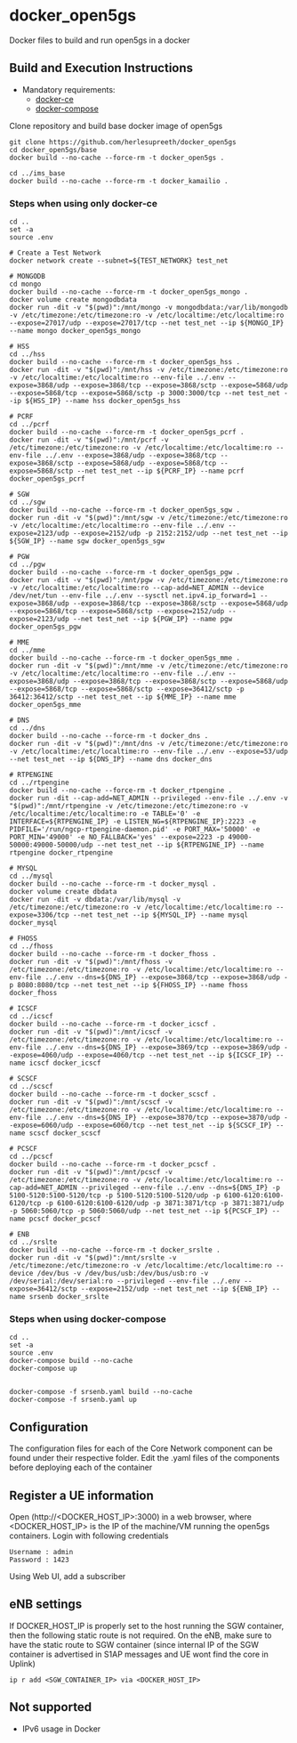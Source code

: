 # docker_open5gs
Docker files to build and run open5gs in a docker

## Build and Execution Instructions

* Mandatory requirements:
	* [docker-ce](https://docs.docker.com/install/linux/docker-ce/ubuntu)
	* [docker-compose](https://docs.docker.com/compose)


Clone repository and build base docker image of open5gs

```
git clone https://github.com/herlesupreeth/docker_open5gs
cd docker_open5gs/base
docker build --no-cache --force-rm -t docker_open5gs .

cd ../ims_base
docker build --no-cache --force-rm -t docker_kamailio .
```

### Steps when using only docker-ce

```
cd ..
set -a
source .env

# Create a Test Network
docker network create --subnet=${TEST_NETWORK} test_net

# MONGODB
cd mongo
docker build --no-cache --force-rm -t docker_open5gs_mongo .
docker volume create mongodbdata
docker run -dit -v "$(pwd)":/mnt/mongo -v mongodbdata:/var/lib/mongodb -v /etc/timezone:/etc/timezone:ro -v /etc/localtime:/etc/localtime:ro --expose=27017/udp --expose=27017/tcp --net test_net --ip ${MONGO_IP} --name mongo docker_open5gs_mongo

# HSS
cd ../hss
docker build --no-cache --force-rm -t docker_open5gs_hss .
docker run -dit -v "$(pwd)":/mnt/hss -v /etc/timezone:/etc/timezone:ro -v /etc/localtime:/etc/localtime:ro --env-file ../.env --expose=3868/udp --expose=3868/tcp --expose=3868/sctp --expose=5868/udp --expose=5868/tcp --expose=5868/sctp -p 3000:3000/tcp --net test_net --ip ${HSS_IP} --name hss docker_open5gs_hss

# PCRF
cd ../pcrf
docker build --no-cache --force-rm -t docker_open5gs_pcrf .
docker run -dit -v "$(pwd)":/mnt/pcrf -v /etc/timezone:/etc/timezone:ro -v /etc/localtime:/etc/localtime:ro --env-file ../.env --expose=3868/udp --expose=3868/tcp --expose=3868/sctp --expose=5868/udp --expose=5868/tcp --expose=5868/sctp --net test_net --ip ${PCRF_IP} --name pcrf docker_open5gs_pcrf

# SGW
cd ../sgw
docker build --no-cache --force-rm -t docker_open5gs_sgw .
docker run -dit -v "$(pwd)":/mnt/sgw -v /etc/timezone:/etc/timezone:ro -v /etc/localtime:/etc/localtime:ro --env-file ../.env --expose=2123/udp --expose=2152/udp -p 2152:2152/udp --net test_net --ip ${SGW_IP} --name sgw docker_open5gs_sgw

# PGW
cd ../pgw
docker build --no-cache --force-rm -t docker_open5gs_pgw .
docker run -dit -v "$(pwd)":/mnt/pgw -v /etc/timezone:/etc/timezone:ro -v /etc/localtime:/etc/localtime:ro --cap-add=NET_ADMIN --device /dev/net/tun --env-file ../.env --sysctl net.ipv4.ip_forward=1 --expose=3868/udp --expose=3868/tcp --expose=3868/sctp --expose=5868/udp --expose=5868/tcp --expose=5868/sctp --expose=2152/udp --expose=2123/udp --net test_net --ip ${PGW_IP} --name pgw docker_open5gs_pgw

# MME
cd ../mme
docker build --no-cache --force-rm -t docker_open5gs_mme .
docker run -dit -v "$(pwd)":/mnt/mme -v /etc/timezone:/etc/timezone:ro -v /etc/localtime:/etc/localtime:ro --env-file ../.env --expose=3868/udp --expose=3868/tcp --expose=3868/sctp --expose=5868/udp --expose=5868/tcp --expose=5868/sctp --expose=36412/sctp -p 36412:36412/sctp --net test_net --ip ${MME_IP} --name mme docker_open5gs_mme

# DNS
cd ../dns
docker build --no-cache --force-rm -t docker_dns .
docker run -dit -v "$(pwd)":/mnt/dns -v /etc/timezone:/etc/timezone:ro -v /etc/localtime:/etc/localtime:ro --env-file ../.env --expose=53/udp --net test_net --ip ${DNS_IP} --name dns docker_dns

# RTPENGINE
cd ../rtpengine
docker build --no-cache --force-rm -t docker_rtpengine .
docker run -dit --cap-add=NET_ADMIN --privileged --env-file ../.env -v "$(pwd)":/mnt/rtpengine -v /etc/timezone:/etc/timezone:ro -v /etc/localtime:/etc/localtime:ro -e TABLE='0' -e INTERFACE=${RTPENGINE_IP} -e LISTEN_NG=${RTPENGINE_IP}:2223 -e PIDFILE='/run/ngcp-rtpengine-daemon.pid' -e PORT_MAX='50000' -e PORT_MIN='49000' -e NO_FALLBACK='yes' --expose=2223 -p 49000-50000:49000-50000/udp --net test_net --ip ${RTPENGINE_IP} --name rtpengine docker_rtpengine

# MYSQL
cd ../mysql
docker build --no-cache --force-rm -t docker_mysql .
docker volume create dbdata
docker run -dit -v dbdata:/var/lib/mysql -v /etc/timezone:/etc/timezone:ro -v /etc/localtime:/etc/localtime:ro --expose=3306/tcp --net test_net --ip ${MYSQL_IP} --name mysql docker_mysql

# FHOSS
cd ../fhoss
docker build --no-cache --force-rm -t docker_fhoss .
docker run -dit -v "$(pwd)":/mnt/fhoss -v /etc/timezone:/etc/timezone:ro -v /etc/localtime:/etc/localtime:ro --env-file ../.env --dns=${DNS_IP} --expose=3868/tcp --expose=3868/udp -p 8080:8080/tcp --net test_net --ip ${FHOSS_IP} --name fhoss docker_fhoss

# ICSCF
cd ../icscf
docker build --no-cache --force-rm -t docker_icscf .
docker run -dit -v "$(pwd)":/mnt/icscf -v /etc/timezone:/etc/timezone:ro -v /etc/localtime:/etc/localtime:ro --env-file ../.env --dns=${DNS_IP} --expose=3869/tcp --expose=3869/udp --expose=4060/udp --expose=4060/tcp --net test_net --ip ${ICSCF_IP} --name icscf docker_icscf

# SCSCF
cd ../scscf
docker build --no-cache --force-rm -t docker_scscf .
docker run -dit -v "$(pwd)":/mnt/scscf -v /etc/timezone:/etc/timezone:ro -v /etc/localtime:/etc/localtime:ro --env-file ../.env --dns=${DNS_IP} --expose=3870/tcp --expose=3870/udp --expose=6060/udp --expose=6060/tcp --net test_net --ip ${SCSCF_IP} --name scscf docker_scscf

# PCSCF
cd ../pcscf
docker build --no-cache --force-rm -t docker_pcscf .
docker run -dit -v "$(pwd)":/mnt/pcscf -v /etc/timezone:/etc/timezone:ro -v /etc/localtime:/etc/localtime:ro --cap-add=NET_ADMIN --privileged --env-file ../.env --dns=${DNS_IP} -p 5100-5120:5100-5120/tcp -p 5100-5120:5100-5120/udp -p 6100-6120:6100-6120/tcp -p 6100-6120:6100-6120/udp -p 3871:3871/tcp -p 3871:3871/udp -p 5060:5060/tcp -p 5060:5060/udp --net test_net --ip ${PCSCF_IP} --name pcscf docker_pcscf

# ENB
cd ../srslte
docker build --no-cache --force-rm -t docker_srslte .
docker run -dit -v "$(pwd)":/mnt/srslte -v /etc/timezone:/etc/timezone:ro -v /etc/localtime:/etc/localtime:ro --device /dev/bus -v /dev/bus/usb:/dev/bus/usb:ro -v /dev/serial:/dev/serial:ro --privileged --env-file ../.env --expose=36412/sctp --expose=2152/udp --net test_net --ip ${ENB_IP} --name srsenb docker_srslte
```

### Steps when using docker-compose

```
cd ..
set -a
source .env
docker-compose build --no-cache
docker-compose up


docker-compose -f srsenb.yaml build --no-cache
docker-compose -f srsenb.yaml up
```


## Configuration

The configuration files for each of the Core Network component can be found under their respective folder. Edit the .yaml files of the components before deploying each of the container

## Register a UE information

Open (http://<DOCKER_HOST_IP>:3000) in a web browser, where <DOCKER_HOST_IP> is the IP of the machine/VM running the open5gs containers. Login with following credentials
```
Username : admin
Password : 1423
```

Using Web UI, add a subscriber

## eNB settings

If DOCKER_HOST_IP is properly set to the host running the SGW container, then the following static route is not required.
On the eNB, make sure to have the static route to SGW container (since internal IP of the SGW container is advertised in S1AP messages and UE wont find the core in Uplink)

```
ip r add <SGW_CONTAINER_IP> via <DOCKER_HOST_IP>
```

## Not supported
- IPv6 usage in Docker
